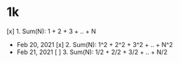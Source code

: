 # 1k

[x] 1. Sum(N): 1 + 2 + 3 + .. + N
  * Feb 20, 2021
[x] 2. Sum(N): 1^2 + 2^2 + 3^2 + .. + N^2
  * Feb 21, 2021
[ ] 3. Sum(N): 1/2 + 2/2 + 3/2 + .. + N/2

